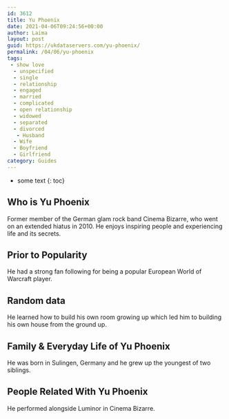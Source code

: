 ```yaml
---
id: 3612
title: Yu Phoenix
date: 2021-04-06T09:24:56+00:00
author: Laima
layout: post
guid: https://ukdataservers.com/yu-phoenix/
permalink: /04/06/yu-phoenix
tags:
 - show love
  - unspecified
  - single
  - relationship
  - engaged
  - married
  - complicated
  - open relationship
  - widowed
  - separated
  - divorced
   - Husband
  - Wife
  - Boyfriend
  - Girlfriend
category: Guides
---
```


* some text
{: toc}


## Who is Yu Phoenix
                  
                  
                  
Former member of the German glam rock band Cinema Bizarre, who went on an extended hiatus in 2010. He enjoys inspiring people and experiencing life and its secrets.
                  
              
            
              
            
                
                
                
## Prior to Popularity
                  
                  
                  
He had a strong fan following for being a popular European World of Warcraft player.
                  
              
            
              
            
                
                
                
## Random data
                  
                  
                  
He learned how to build his own room growing up which led him to building his own house from the ground up.
                  
              
            
              
            
                
                
                
## Family & Everyday Life of Yu Phoenix
                  
                  
                  
He was born in Sulingen, Germany and he grew up the youngest of two siblings.
                  
              
            
              
            
                
                
                
## People Related With Yu Phoenix
                  
                  
                  
He performed alongside Luminor in Cinema Bizarre.
                  
              
            
              
            
                
              
            
              
              
            
            
              
            
          
          
          